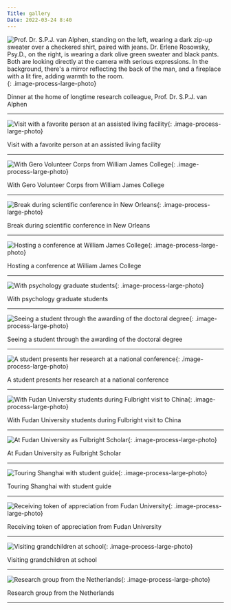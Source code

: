 ```yaml
---
Title: gallery
Date: 2022-03-24 8:40
---
```


![Prof. Dr. S.P.J. van Alphen, standing on the left, wearing a dark zip-up sweater over a checkered shirt, paired with jeans. Dr. Erlene Rosowsky, Psy.D., on the right, is wearing a dark olive green sweater and black pants. Both are looking directly at the camera with serious expressions. In the background, there's a mirror reflecting the back of the man, and a fireplace with a lit fire, adding warmth to the room.]({static}/images/img_8940.jpg){: .image-process-large-photo}

Dinner at the home of longtime research colleague, Prof. Dr. S.P.J. van Alphen

---

![Visit with a favorite person at an assisted living facility]({static}/images/img_3727.jpg){: .image-process-large-photo}

Visit with a favorite person at an assisted living facility

---

![With Gero Volunteer Corps from William James College]({static}/images/img_2216.jpg){: .image-process-large-photo}

With Gero Volunteer Corps from William James College

---

![Break during scientific conference in New Orleans]({static}/images/img_4692.jpg){: .image-process-large-photo}

Break during scientific conference in New Orleans

---

![Hosting a conference at William James College]({static}/images/img_4796.jpg){: .image-process-large-photo}

Hosting a conference at William James College

---

![With psychology graduate students]({static}/images/img_4766.jpg){: .image-process-large-photo}

With psychology graduate students

---

![Seeing a student through the awarding of the doctoral degree]({static}/images/img_5844.jpg){: .image-process-large-photo}

Seeing a student through the awarding of the doctoral degree

---

![A student presents her research at a national conference]({static}/images/img_0861.jpg){: .image-process-large-photo}

A student presents her research at a national conference

---

![With Fudan University students during Fulbright visit to China]({static}/images/img_3375.jpg){: .image-process-large-photo}

With Fudan University students during Fulbright visit to China

---

![At Fudan University as Fulbright Scholar]({static}/images/img_3449.jpg){: .image-process-large-photo}

At Fudan University as Fulbright Scholar

---

![Touring Shanghai with student guide]({static}/images/img_3509.jpg){: .image-process-large-photo}

Touring Shanghai with student guide

---

![Receiving token of appreciation from Fudan University]({static}/images/img_3488.jpg){: .image-process-large-photo}

Receiving token of appreciation from Fudan University

---

![Visiting grandchildren at school]({static}/images/img_4484.jpg){: .image-process-large-photo}

Visiting grandchildren at school

---

![Research group from the Netherlands]({static}/images/img_0339.jpg){: .image-process-large-photo}

Research group from the Netherlands

---

